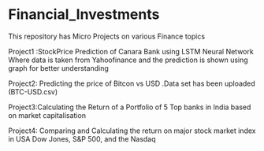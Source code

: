 # Financial_Investments
This repository has Micro Projects on various Finance topics


Project1 :StockPrice Prediction of Canara Bank using LSTM Neural Network Where data is taken from Yahoofinance and the prediction is shown using graph for 
better understanding

Project2: Predicting the price of Bitcon vs USD .Data set has been uploaded (BTC-USD.csv) 

Project3:Calculating the Return of a Portfolio of 5 Top banks in India based on market capitalisation

Project4: Comparing and Calculating the return on major stock market index in USA Dow Jones, S&P 500, and the Nasdaq 
